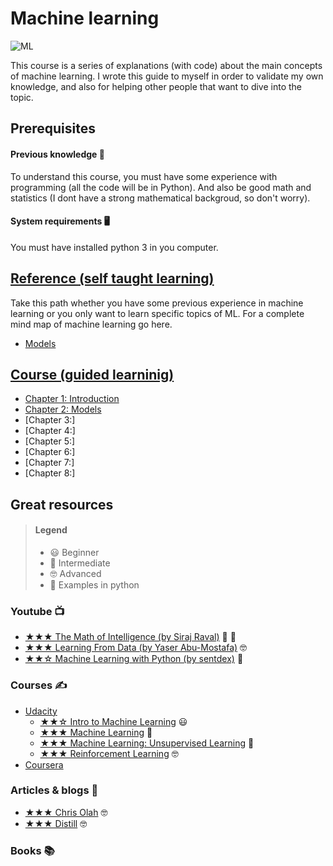 # Machine learning

![ML](https://www.lumagate.com/hubfs/Machine-Learning-header.png)

This course is a series of explanations (with code) about the main concepts of machine learning. I wrote this guide to myself in order to validate my own knowledge, and also for helping other people that want to dive into the topic.

## Prerequisites

#### Previous knowledge 🤔

To understand this course, you must have some experience with programming (all the code will be in Python). And also be good math and statistics (I dont have a strong mathematical backgroud, so don't worry).

#### System requirements 🖥

You must have installed python 3 in you computer.

## [Reference (self taught learning)](https://github.com/javiabellan/machine-learning/tree/master/reference)

Take this path whether you have some previous experience in machine learning or you only want to learn specific topics of ML. For a complete mind map of machine learning go here.

 * [Models](https://github.com/javiabellan/machine-learning/tree/master/reference/models)

## [Course (guided learninig)](https://github.com/javiabellan/machine-learning/tree/master/course)

 * [Chapter 1: Introduction](https://github.com/javiabellan/machine-learning/blob/master/course/chapter-1)
 * [Chapter 2: Models](https://github.com/javiabellan/machine-learning/blob/master/course/chapter-2)
 * [Chapter 3:]
 * [Chapter 4:]
 * [Chapter 5:]
 * [Chapter 6:]
 * [Chapter 7:]
 * [Chapter 8:]

## Great resources

> #### Legend
> * 😃 Beginner
> * 🤠 Intermediate
> * 🤓 Advanced
> * 🐍 Examples in python


### Youtube 📺

 * [★★★ The Math of Intelligence (by Siraj Raval)](https://www.youtube.com/playlist?list=PL2-dafEMk2A7mu0bSksCGMJEmeddU_H4D) 🤠 🐍
 * [★★★ Learning From Data (by Yaser Abu-Mostafa)](https://www.youtube.com/playlist?list=PLD63A284B7615313A) 🤓
 * [★★☆ Machine Learning with Python (by sentdex)](https://www.youtube.com/playlist?list=PLQVvvaa0QuDfKTOs3Keq_kaG2P55YRn5v) 🐍

### Courses ✍

 * [Udacity](https://www.udacity.com/courses/machine-learning)
   * [★★☆ Intro to Machine Learning](https://www.udacity.com/course/intro-to-machine-learning--ud120) 😃
   * [★★★ Machine Learning](https://www.udacity.com/course/machine-learning--ud262) 🤠
   * [★★★ Machine Learning: Unsupervised Learning](https://www.udacity.com/course/machine-learning-unsupervised-learning--ud741) 🤠
   * [★★★ Reinforcement Learning](https://www.udacity.com/course/reinforcement-learning--ud600) 🤓
 * [Coursera](https://www.coursera.org/learn/machine-learning)

### Articles & blogs 📰
 * [★★★ Chris Olah](http://colah.github.io) 🤓
 * [★★★ Distill](https://distill.pub) 🤓

### Books 📚
